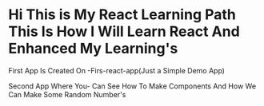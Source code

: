<h1>Hi This is My React Learning Path This Is How I Will Learn React And Enhanced My Learning's</h1>
<p>First App Is Created On -Firs-react-app(Just a Simple Demo App)</p>
<p>Second App Where You- Can See How To Make Components And How We Can Make Some Random Number's</p>
